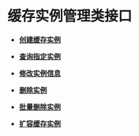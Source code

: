 # 缓存实例管理类接口<a name="ZH-CN_TOPIC_0052507303"></a>

-   **[创建缓存实例](创建缓存实例.md)**  

-   **[查询指定实例](查询指定实例.md)**  

-   **[修改实例信息](修改实例信息.md)**  

-   **[删除实例](删除实例.md)**  

-   **[批量删除实例](批量删除实例.md)**  

-   **[扩容缓存实例](扩容缓存实例.md)**  


